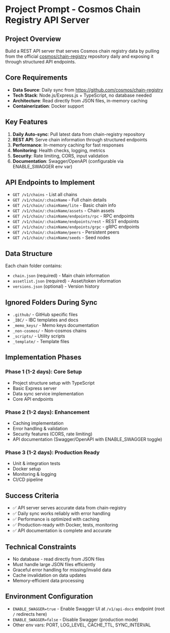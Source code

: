 # Project Prompt - Cosmos Chain Registry API Server

## Project Overview
Build a REST API server that serves Cosmos chain registry data by pulling from the official [cosmos/chain-registry](https://github.com/cosmos/chain-registry) repository daily and exposing it through structured API endpoints.

## Core Requirements
- **Data Source**: Daily sync from https://github.com/cosmos/chain-registry
- **Tech Stack**: Node.js/Express.js + TypeScript, no database needed
- **Architecture**: Read directly from JSON files, in-memory caching
- **Containerization**: Docker support

## Key Features
1. **Daily Auto-sync**: Pull latest data from chain-registry repository
2. **REST API**: Serve chain information through structured endpoints
3. **Performance**: In-memory caching for fast responses
4. **Monitoring**: Health checks, logging, metrics
5. **Security**: Rate limiting, CORS, input validation
6. **Documentation**: Swagger/OpenAPI (configurable via ENABLE_SWAGGER env var)

## API Endpoints to Implement
- `GET /v1/chains` - List all chains
- `GET /v1/chain/:chainName` - Full chain details
- `GET /v1/chain/:chainName/lite` - Basic chain info
- `GET /v1/chain/:chainName/assets` - Chain assets
- `GET /v1/chain/:chainName/endpoints/rpc` - RPC endpoints
- `GET /v1/chain/:chainName/endpoints/rest` - REST endpoints
- `GET /v1/chain/:chainName/endpoints/grpc` - gRPC endpoints
- `GET /v1/chain/:chainName/peers` - Persistent peers
- `GET /v1/chain/:chainName/seeds` - Seed nodes

## Data Structure
Each chain folder contains:
- `chain.json` (required) - Main chain information
- `assetlist.json` (required) - Asset/token information  
- `versions.json` (optional) - Version history

## Ignored Folders During Sync
- `.github/` - GitHub specific files
- `_IBC/` - IBC templates and docs
- `_memo_keys/` - Memo keys documentation
- `_non-cosmos/` - Non-cosmos chains
- `_scripts/` - Utility scripts
- `_template/` - Template files

## Implementation Phases
### Phase 1 (1-2 days): Core Setup
- Project structure setup with TypeScript
- Basic Express server
- Data sync service implementation
- Core API endpoints

### Phase 2 (1-2 days): Enhancement
- Caching implementation
- Error handling & validation
- Security features (CORS, rate limiting)
- API documentation (Swagger/OpenAPI with ENABLE_SWAGGER toggle)

### Phase 3 (1-2 days): Production Ready
- Unit & integration tests
- Docker setup
- Monitoring & logging
- CI/CD pipeline

## Success Criteria
- ✅ API server serves accurate data from chain-registry
- ✅ Daily sync works reliably with error handling
- ✅ Performance is optimized with caching
- ✅ Production-ready with Docker, tests, monitoring
- ✅ API documentation is complete and accurate

## Technical Constraints
- No database - read directly from JSON files
- Must handle large JSON files efficiently
- Graceful error handling for missing/invalid data
- Cache invalidation on data updates
- Memory-efficient data processing

## Environment Configuration
- `ENABLE_SWAGGER=true` - Enable Swagger UI at `/v1/api-docs` endpoint (root `/` redirects here)
- `ENABLE_SWAGGER=false` - Disable Swagger (production mode)
- Other env vars: PORT, LOG_LEVEL, CACHE_TTL, SYNC_INTERVAL
